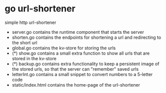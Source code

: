 # go url-shortener

simple http url-shortener

- server.go contains the runtime component that starts the server
- shorten.go contains the endpoints for shortening a url and redirecting to the short url
- global.go contains the kv-store for storing the urls 
- (*) show.go contains a small extra function to show all urls that are stored in the kv-store
- (*) backup.go contains extra functionality to keep a persistent image of the stored urls, so that the server can "remember" saved urls
- letterInt.go contains a small snippet to convert numbers to a 5-letter code
- static/index.html contains the home-page of the url-shortener
